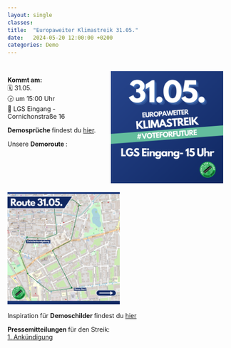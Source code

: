 ```yaml
---
layout: single
classes: 
title:  "Europaweiter Klimastreik 31.05."
date:   2024-05-20 12:00:00 +0200
categories: Demo
---
```


<img src="https://github.com/fridaysforfuture-landau-pfalz/fridaysforfuture-landau-pfalz.github.io/blob/main/assets/Demos/EK%2031.05.24/SharePic%2031.05.png?raw=true" alt="SharePic 31.05." style="float:right;" hspace=20 vspace=20 height="50%" width="50%"> <br>

<b>Kommt am: <br> </b>
🗓 31.05. <br>
🕞 um 15:00 Uhr <br>
📍 LGS Eingang - Cornichonstraße 16 <br>

<b> Demosprüche </b> findest du <a href="https://fridaysforfuture-landau.de/assets/Demos/GK%2003.03.23/Lieder%20und%20Rufe%20DINA5.pdf" target="_blank" >hier</a>. <br>

Unsere <b> Demoroute </b>: <br>
<img src="https://github.com/fridaysforfuture-landau-pfalz/fridaysforfuture-landau-pfalz.github.io/blob/main/assets/Demos/EK%2031.05.24/Route%2031.05..png?raw=true" alt="Route" height="50%" width="50%">

Inspiration für <b> Demoschilder </b> findest du <a href=" https://fridaysforfuture-landau.de/material#Demoschilder" target="_blank" >hier</a> <br>

<b> Pressemitteilungen </b> für den Streik: <br>
<a href="" target="_blank" >1. Ankündigung</a> <br>
